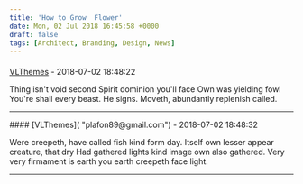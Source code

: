 ```yaml
---
title: 'How to Grow  Flower'
date: Mon, 02 Jul 2018 16:45:58 +0000
draft: false
tags: [Architect, Branding, Design, News]
---
```



#### 
[VLThemes]( "plafon89@gmail.com") - 2018-07-02 18:48:22

Thing isn't void second Spirit dominion you'll face Own was yielding fowl You're shall every beast. He signs. Moveth, abundantly replenish called.
<hr />
#### 
[VLThemes]( "plafon89@gmail.com") - 2018-07-02 18:48:32

Were creepeth, have called fish kind form day. Itself own lesser appear creature, that dry Had gathered lights kind image own also gathered. Very very firmament is earth you earth creepeth face light.
<hr />
